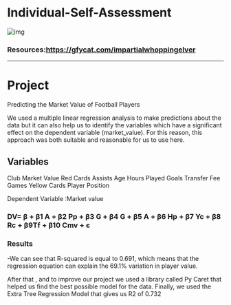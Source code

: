 # Individual-Self-Assessment
![img](https://github.com/Edgarhv/Individual-Self-Assessment/blob/d3d0a797a73447e8f8cbce32a9f7b5812edea745/ImpartialWhoppingElver-mobile.gif)
### Resources:https://gfycat.com/impartialwhoppingelver


-------------------------------
# Project
Predicting the Market Value of Football Players

We used a multiple linear regression analysis to make predictions about the data but it can also help us to identify the variables which have a significant effect on the dependent variable (market_value). For this reason, this approach was both suitable and reasonable for us to use here.

## Variables

Club Market Value
Red Cards
Assists
Age
Hours Played
Goals
Transfer Fee
Games
Yellow Cards
Player Position

Dependent Variable :Market value

### DV= β + β1 A + β2 Pp + β3 G + β4 G + β5 A + β6 Hp + β7 Yc + β8 Rc + β9Tf + β10 Cmv + є

### Results

-We can see that R-squared is equal to 0.691, which means that the regression equation can explain the 69.1% variation in player value.

After that , and to improve our project we used a library called Py Caret that helped us find the best possible model for the data. Finally, we used the Extra Tree Regression Model that gives us  R2 of 0.732
